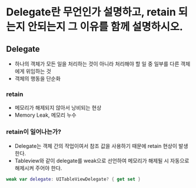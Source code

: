 # Delegate란 무언인가 설명하고, retain 되는지 안되는지 그 이유를 함께 설명하시오.

## Delegate

- 하나의 객체가 모든 일을 처리하는 것이 아니라 처리해야 할 일 중 일부를 다른 객체에게 위임하는 것
- 객체의 행동을 단순화

### retain

- 메모리가 해제되지 않아서 낭비되는 현상
- Memory Leak, 메모리 누수

### retain이 일어나는가?

- Delegate는 객체 간의 작업이여서 참조 값을 사용하기 때문에 retain 현상이 발생한다.
- Tableview와 같이 delegate를 weak으로 선언하여 메모리가 해제될 시 자동으로 해제시켜 주어야 한다.

``` swift
weak var delegate: UITableViewDelegate? { get set }
```

